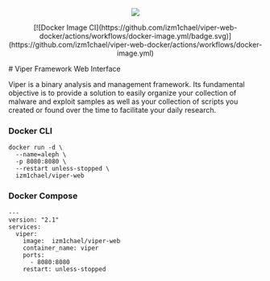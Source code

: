 
<p align="center">
  <img src="https://viper-framework.readthedocs.io/en/latest/_images/viper.png" />
</p>
<p align="center">
  [![Docker Image CI](https://github.com/izm1chael/viper-web-docker/actions/workflows/docker-image.yml/badge.svg)](https://github.com/izm1chael/viper-web-docker/actions/workflows/docker-image.yml)
</p>
# Viper Framework Web Interface

Viper is a binary analysis and management framework. Its fundamental objective is to provide a solution to easily organize your collection of malware and exploit samples as well as your collection of scripts you created or found over the time to facilitate your daily research.

### Docker CLI

    docker run -d \
      --name=aleph \
      -p 8080:8080 \
      --restart unless-stopped \
      izm1chael/viper-web



### Docker Compose
```
---
version: "2.1"
services:
  viper:
    image:  izm1chael/viper-web
    container_name: viper
    ports:
      - 8080:8080
    restart: unless-stopped
```
